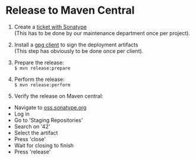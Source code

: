 # Release to Maven Central

1. Create a [ticket with Sonatype](http://central.sonatype.org/pages/ossrh-guide.html)  
(This has to be done by our maintenance department once per project).

2. Install a [gpg client](http://central.sonatype.org/pages/apache-maven.html#other-prerequisites) to sign the deployment artifacts  
(This step has obviously to be done once per client).

3. Prepare the release:  
`$ mvn release:prepare`

4. Perform the release:  
`$ mvn release:perform`

5. Verify the release on Maven central:
- Navigate to [oss.sonatype.org](https://oss.sonatype.org/)
- Log in
- Go to 'Staging Repositories'
- Search on '42'
- Select the artifact
- Press 'close'
- Wait for closing to finish
- Press 'release'
